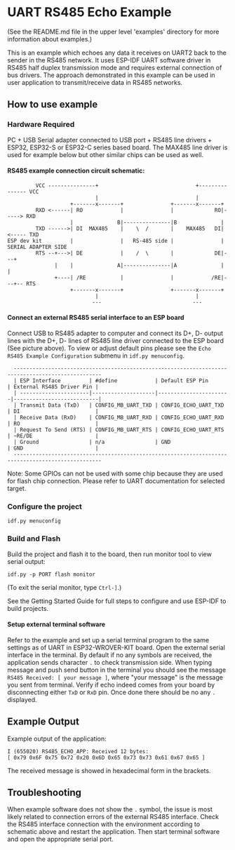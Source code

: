 # UART RS485 Echo Example

(See the README.md file in the upper level 'examples' directory for more information about examples.)

This is an example which echoes any data it receives on UART2 back to the sender in the RS485 network.
It uses ESP-IDF UART software driver in RS485 half duplex transmission mode and requires external connection of bus drivers.
The approach demonstrated in this example can be used in user application to transmit/receive data in RS485 networks.

## How to use example

### Hardware Required
PC + USB Serial adapter connected to USB port + RS485 line drivers + ESP32, ESP32-S or ESP32-C series based board.
The MAX485 line driver is used for example below but other similar chips can be used as well.

#### RS485 example connection circuit schematic:
```
         VCC ---------------+                               +--------------- VCC
                            |                               |
                    +-------x-------+               +-------x-------+
         RXD <------| RO            |               |             RO|-----> RXD
                    |              B|---------------|B              |
         TXD ------>| DI  MAX485    |    \  /       |    MAX485   DI|<----- TXD
ESP dev kit         |               |   RS-485 side |               |  SERIAL ADAPTER SIDE
         RTS --+--->| DE            |    /  \       |             DE|---+
               |    |              A|---------------|A              |   |
               +----| /RE           |               |            /RE|---+-- RTS
                    +-------x-------+               +-------x-------+
                            |                               |
                           ---                             ---
```

#### Connect an external RS485 serial interface to an ESP board
Connect USB to RS485 adapter to computer and connect its D+, D- output lines with the D+, D- lines of RS485 line driver connected to the ESP board (See picture above). To view or adjust default pins please see the `Echo RS485 Example Configuration` submenu in `idf.py menuconfig`.
```
  --------------------------------------------------------------------------------------------------
  | ESP Interface         | #define            | Default ESP Pin       | External RS485 Driver Pin |
  | ----------------------|--------------------|-----------------------|---------------------------|
  | Transmit Data (TxD)   | CONFIG_MB_UART_TXD | CONFIG_ECHO_UART_TXD  | DI                        |
  | Receive Data (RxD)    | CONFIG_MB_UART_RXD | CONFIG_ECHO_UART_RXD  | RO                        |
  | Request To Send (RTS) | CONFIG_MB_UART_RTS | CONFIG_ECHO_UART_RTS  | ~RE/DE                    |
  | Ground                | n/a                | GND                   | GND                       |
  --------------------------------------------------------------------------------------------------
```
Note: Some GPIOs can not be used with some chip because they are used for flash chip connection. Please refer to UART documentation for selected target.

### Configure the project
```
idf.py menuconfig
```

### Build and Flash
Build the project and flash it to the board, then run monitor tool to view serial output:
```
idf.py -p PORT flash monitor
```

(To exit the serial monitor, type ``Ctrl-]``.)

See the Getting Started Guide for full steps to configure and use ESP-IDF to build projects.

#### Setup external terminal software
Refer to the example and set up a serial terminal program to the same settings as of UART in ESP32-WROVER-KIT board.
Open the external serial interface in the terminal. By default if no any symbols are received, the application sends character `.` to check transmission side.
When typing message and push send button in the terminal you should see the message `RS485 Received: [ your message ]`, where "your message" is the message you sent from terminal.
Verify if echo indeed comes from your board by disconnecting either `TxD` or `RxD` pin. Once done there should be no any `.` displayed.

## Example Output
Example output of the application:
```
I (655020) RS485_ECHO_APP: Received 12 bytes:
[ 0x79 0x6F 0x75 0x72 0x20 0x6D 0x65 0x73 0x73 0x61 0x67 0x65 ]
```
The received message is showed in hexadecimal form in the brackets.

## Troubleshooting
When example software does not show the `.` symbol, the issue is most likely related to connection errors of the external RS485 interface.
Check the RS485 interface connection with the environment according to schematic above and restart the application.
Then start terminal software and open the appropriate serial port.

